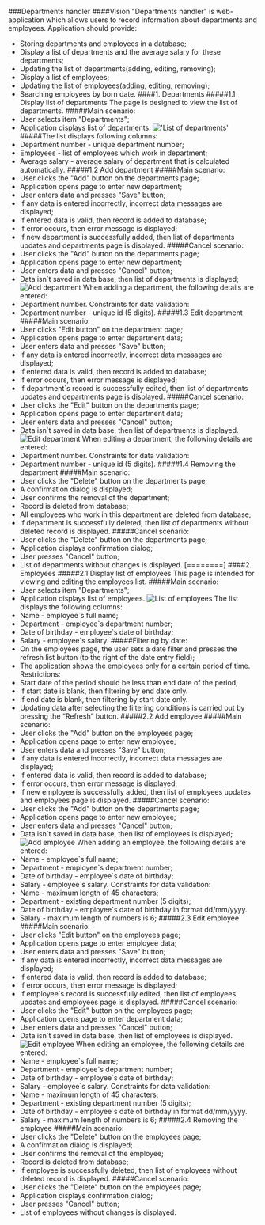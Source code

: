 ###Departments handler
####Vision
"Departments handler" is web-application which allows users to record information about departments and employees.
Application should provide:
- Storing departments and employees in a database;
- Display a list of departments and the average salary for these departments;
- Updating the list of departments(adding, editing, removing);
- Display a list of employees;
- Updating the list of employees(adding, editing, removing);
- Searching employees by born date.
####1. Departments
#####1.1 Display list of departments
The page is designed to view the list of departments.
#####Main scenario:
- User selects item "Departments";
- Application displays list of departments.
!['List of departments'](mockups/departments.png)
#####The list displays following columns:
- Department number - unique department number;
- Employees - list of employees which work in department;
- Average salary - average salary of department that is calculated automatically.
#####1.2 Add department
#####Main scenario:
- User clicks the "Add" button on the departments page;
- Application opens page to enter new department;
- User enters data and presses "Save" button;
- If any data is entered incorrectly, incorrect data messages are displayed;
- If entered data is valid, then record is added to database;
- If error occurs, then error message is displayed;
- If new department is successfully added, then list of departments updates and departments page is displayed.
#####Cancel scenario:
- User clicks the "Add" button on the departments page;
- Application opens page to enter new department;
- User enters data and presses "Cancel" button;
- Data isn\`t saved in data base, then list of departments is displayed;
![Add department](mockups/add_department.png)
When adding a department, the following details are entered:
- Department number.
Constraints for data validation:
- Department number - unique id (5 digits).
#####1.3 Edit department
#####Main scenario:
- User clicks "Edit button" on the department page;
- Application opens page to enter department data;
- User enters data and presses "Save" button;
- If any data is entered incorrectly, incorrect data messages are displayed;
- If entered data is valid, then record is added to database;
- If error occurs, then error message is displayed;
- If department\`s record is successfully edited, then list of departments updates and departments page is displayed.
#####Cancel scenario:
- User clicks the "Edit" button on the departments page;
- Application opens page to enter department data;
- User enters data and presses "Cancel" button;
- Data isn\`t saved in data base, then list of departments is displayed.
![Edit department](mockups/edit_department.png)
When editing a department, the following details are entered:
- Department number.
Constraints for data validation:
- Department number - unique id (5 digits).
#####1.4 Removing the department
#####Main scenario:
- User clicks the "Delete" button on the departments page;
- A confirmation dialog is displayed;
- User confirms the removal of the department;
- Record is deleted from database;
- All employees who work in this department are deleted from database;
- If department is successfully deleted, then list of departments without deleted record is displayed.
#####Cancel scenario:
- User clicks the "Delete" button on the departments page;
- Application displays confirmation dialog;
- User presses "Cancel" button;
- List of departments without changes is displayed.
[========]
####2. Employees
#####2.1 Display list of employees
This page is intended for viewing and editing the employees list.
#####Main scenario:
- User selects item "Departments";
- Application displays list of employees.
![List of employees](mockups/employees.png)
The list displays the following columns:
- Name - employee\`s full name;
- Department - employee\`s department number;
- Date of birthday - employee\`s date of birthday;
- Salary - employee\`s salary.
#####Filtering by date:
- On the employees page, the user sets a date filter and presses the refresh list button (to the
right of the date entry field);
- The application shows the employees only for a certain period of time.
Restrictions:
- Start date of the period should be less than end date of the period;
- If start date is blank, then filtering by end date only.
- If end date is blank, then filtering by start date only.
- Updating data after selecting the filtering conditions is carried out by pressing the “Refresh” button.
#####2.2 Add employee
#####Main scenario:
- User clicks the "Add" button on the employees page;
- Application opens page to enter new employee;
- User enters data and presses "Save" button;
- If any data is entered incorrectly, incorrect data messages are displayed;
- If entered data is valid, then record is added to database;
- If error occurs, then error message is displayed;
- If new employee is successfully added, then list of employees updates and employees page is displayed.
#####Cancel scenario:
- User clicks the "Add" button on the departments page;
- Application opens page to enter new employee;
- User enters data and presses "Cancel" button;
- Data isn\`t saved in data base, then list of employees is displayed;
![Add employee](mockups/add_employee.png)
When adding an employee, the following details are entered:
- Name - employee\`s full name;
- Department - employee\`s department number;
- Date of birthday - employee\`s date of birthday;
- Salary - employee\`s salary.
Constraints for data validation:
- Name - maximum length of 45 characters;
- Department - existing department number (5 digits);
- Date of birthday -  employee\`s date of birthday in format dd/mm/yyyy.
- Salary - maximum length of numbers is 6;
#####2.3 Edit employee
#####Main scenario:
- User clicks "Edit button" on the employees page;
- Application opens page to enter employee data;
- User enters data and presses "Save" button;
- If any data is entered incorrectly, incorrect data messages are displayed;
- If entered data is valid, then record is added to database;
- If error occurs, then error message is displayed;
- If employee\`s record is successfully edited, then list of employees updates and employees page is displayed.
#####Cancel scenario:
- User clicks the "Edit" button on the employees page;
- Application opens page to enter department data;
- User enters data and presses "Cancel" button;
- Data isn\`t saved in data base, then list of employees is displayed.
![Edit employee](mockups/edit_employee.png)
When editing an employee, the following details are entered:
- Name - employee\`s full name;
- Department - employee\`s department number;
- Date of birthday - employee\`s date of birthday;
- Salary - employee\`s salary.
Constraints for data validation:
- Name - maximum length of 45 characters;
- Department - existing department number (5 digits);
- Date of birthday -  employee\`s date of birthday in format dd/mm/yyyy.
- Salary - maximum length of numbers is 6;
#####2.4 Removing the employee
#####Main scenario:
- User clicks the "Delete" button on the employees page;
- A confirmation dialog is displayed;
- User confirms the removal of the employee;
- Record is deleted from database;
- If employee is successfully deleted, then list of employees without deleted record is displayed.
#####Cancel scenario:
- User clicks the "Delete" button on the employees page;
- Application displays confirmation dialog;
- User presses "Cancel" button;
- List of employees without changes is displayed.
